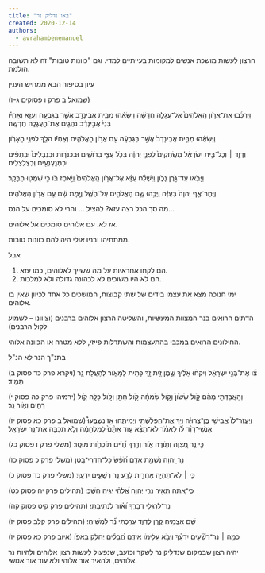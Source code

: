 ```yaml
---
title: "באו נדליק נר"
created: 2020-12-14
authors: 
  - avrahambenemanuel
---
```


הרצון לעשות מושכת אנשים למקומות בעייתיים למדי. וגם "כוונות טובות" זה לא תשובה הולמת.

עיון בסיפור הבא ממחיש הענין

(שמואל ב פרק ו פסוקים ג-ז)

וַיַּרְכִּ֜בוּ אֶת־אֲרֹ֤ון הָֽאֱלֹהִים֙ אֶל־עֲגָלָ֣ה חֲדָשָׁ֔ה וַיִּשָּׂאֻ֔הוּ מִבֵּ֥ית אֲבִינָדָ֖ב אֲשֶׁ֣ר בַּגִּבְעָ֑ה וְעֻזָּ֣א וְאַחְיֹ֗ו בְּנֵי֙ אֲבִ֣ינָדָ֔ב נֹהֲגִ֖ים אֶת־הָעֲגָלָ֥ה חֲדָשָֽׁה׃

וַיִּשָּׂאֻ֗הוּ מִבֵּ֤ית אֲבִֽינָדָב֙ אֲשֶׁ֣ר בַּגִּבְעָ֔ה עִ֖ם אֲרֹ֣ון הָאֱלֹהִ֑ים וְאַחְיֹ֕ו הֹלֵ֖ךְ לִפְנֵ֥י הָאָרֹֽון׃

וְדָוִ֣ד ׀ וְכׇל־בֵּ֣ית יִשְׂרָאֵ֗ל מְשַֽׂחֲקִים֙ לִפְנֵ֣י יְהוָ֔ה בְּכֹ֖ל עֲצֵ֣י בְרֹושִׁ֑ים וּבְכִנֹּרֹ֤ות וּבִנְבָלִים֙ וּבְתֻפִּ֔ים וּבִמְנַֽעַנְעִ֖ים וּֽבְצֶלְצֶלִֽים׃

וַיָּבֹ֖אוּ עַד־גֹּ֣רֶן נָכֹ֑ון וַיִּשְׁלַ֨ח עֻזָּ֜א אֶל־אֲרֹ֤ון הָֽאֱלֹהִים֙ וַיֹּ֣אחֶז בֹּ֔ו כִּ֥י שָׁמְט֖וּ הַבָּקָֽר׃

וַיִּֽחַר־אַ֤ף יְהוָה֙ בְּעֻזָּ֔ה וַיַּכֵּ֥הוּ שָׁ֛ם הָאֱלֹהִ֖ים עַל־הַשַּׁ֑ל וַיָּ֣מׇת שָׁ֔ם עִ֖ם אֲרֹ֥ון הָאֱלֹהִֽים׃

מה סך הכל רצה עזא? להציל ... והרי לא סומכים על הנס...

אז לא. עם אלוהים סומכים אל אלוהים.

ממתתיהו ובניו אולי היה להם כוונות טובות.

אבל

1. הם לקחו אחראיות על מה ששייך לאלוהים, כמו עזא.
2. הם לא היו משוכים לא לכהונה גדולה ולא למלכות.

ימי חנוכה מצא את עצמו בידים של שתי קבוצות, המושכים כל אחד לכיוון שאין בו אלוהים.

הדתים הרואים בנר המצוות המעשיות, והשליטה הרצון אלוהים ברבנים (וציוונו – לשמוע לקול הרבנים)

החילונים הרואים במכבי בהתעצמות והשתדלות פייזי, ללא מטרה או הכוונה אלוהי.

בתנ"ך הנר לא הנ"ל

(ויקרא פרק כד פסוק ב) צַ֞ו אֶת־בְּנֵ֣י יִשְׂרָאֵ֗ל וְיִקְח֨וּ אֵלֶ֜יךָ שֶׁ֣מֶן זַ֥יִת זָ֛ךְ כָּתִ֖ית לַמָּאֹ֑ור לְהַעֲלֹ֥ת נֵ֖ר תָּמִֽיד׃

(ירמיהו פרק כה פסוק י) וְהַאֲבַדְתִּ֣י מֵהֶ֗ם קֹ֤ול שָׂשֹׂון֙ וְקֹ֣ול שִׂמְחָ֔ה קֹ֥ול חָתָ֖ן וְקֹ֣ול כַּלָּ֑ה קֹ֥ול רֵחַ֖יִם וְאֹ֥ור נֵֽר׃

(שמואל ב פרק כא פסוק יז) וַיַּֽעֲזׇר־לֹו֙ אֲבִישַׁ֣י בֶּן־צְרוּיָ֔ה וַיַּ֥ךְ אֶת־הַפְּלִשְׁתִּ֖י וַיְמִיתֵ֑הוּ אָ֣ז נִשְׁבְּעוּ֩ אַנְשֵׁי־דָוִ֨ד לֹ֜ו לֵאמֹ֗ר לֹא־תֵצֵ֨א עֹ֤וד אִתָּ֨נוּ֙ לַמִּלְחָמָ֔ה וְלֹ֥א תְכַבֶּ֖ה אֶת־נֵ֥ר יִשְׂרָאֵֽל׃

(משלי פרק ו פסוק כג) כִּ֤י נֵ֣ר מִ֭צְוָה וְתֹ֣ורָה אֹ֑ור וְדֶ֥רֶךְ חַ֝יִּ֗ים תֹּוכְחֹ֥ות מוּסָֽר׃

(משלי פרק כ פסוק כז) נֵ֣ר יְ֭הוָה נִשְׁמַ֣ת אָדָ֑ם חֹ֝פֵ֗שׂ כׇּל־חַדְרֵי־בָֽטֶן׃

(משלי פרק כד פסוק כ) כִּ֤י ׀ לֹֽא־תִהְיֶ֣ה אַחֲרִ֣ית לָרָ֑ע נֵ֖ר רְשָׁעִ֣ים יִדְעָֽךְ׃

(תהילים פרק יח פסוק כט) כִּֽי־אַ֭תָּה תָּאִ֣יר נֵרִ֑י יְהוָ֥ה אֱ֝לֹהַ֗י יַגִּ֥יהַּ חׇשְׁכִּֽי׃

(תהילים פרק קיט פסוק קה) נֵר־לְרַגְלִ֥י דְבָרֶ֑ךָ וְ֝אֹ֗ור לִנְתִיבָתִֽי׃

(תהילים פרק קלב פסוק יז) שָׁ֤ם אַצְמִ֣יחַ קֶ֣רֶן לְדָוִ֑ד עָרַ֥כְתִּי נֵ֝֗ר לִמְשִׁיחִֽי׃

(איוב פרק כא פסוק יז) כַּמָּ֤ה ׀ נֵר־רְשָׁ֘עִ֤ים יִדְעָ֗ךְ וְיָבֹ֣א עָלֵ֣ימֹו אֵידָ֑ם חֲ֝בָלִ֗ים יְחַלֵּ֥ק בְּאַפֹּֽו׃

יהיה רצון שבמקום שנדליק נר לשקר וכזעב, שנפעול לעשות רצון אלוהים ולהיות נר אלוהים, ולהאיר אור אלוהי ולא עוד אור אנושי.
